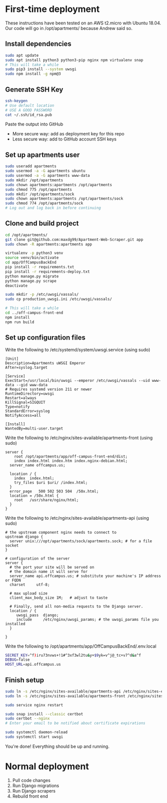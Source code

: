 # First-time deployment
These instructions have been tested on an AWS t2.micro with Ubuntu 18.04. Our code will go in /opt/apartments/ because Andrew said so. 

## Install dependencies
```sh
sudo apt update
sudo apt install python3 python3-pip nginx npm virtualenv snap
# This will take a while
sudo pip3 install --system uwsgi
sudo npm install -g npm@3
```

## Generate SSH Key
```sh
ssh-keygen
# Use default location
# USE A GOOD PASSWORD
cat ~/.ssh/id_rsa.pub 
```

Paste the output into GitHub
* More secure way: add as deployment key for this repo
* Less secure way: add to GitHub account SSH keys


## Set up apartments user
```sh
sudo useradd apartments
sudo usermod -a -G apartments ubuntu
sudo usermod -a -G apartments www-data
sudo mkdir /opt/apartments
sudo chown apartments:apartments /opt/apartments
sudo chmod 775 /opt/apartments
sudo mkdir /opt/apartments/sock
sudo chown apartments:apartments /opt/apartments/sock
sudo chmod 774 /opt/apartments/sock
# Log out and log back in before continuing
```

## Clone and build project
```sh
cd /opt/apartments/
git clone git@github.com:maxdg99/Apartment-Web-Scraper.git app
sudo chown -R apartments:apartments app

virtualenv -p python3 venv
source venv/bin/activate
cd app/OffCampusBackEnd
pip install -r requirements.txt
pip install -r requirements-deploy.txt
python manage.py migrate
python manage.py scrape
deactivate

sudo mkdir -p /etc/uwsgi/vassals/
sudo cp production_uwsgi.ini /etc/uwsgi/vassals/

# This will take a while
cd ../off-campus-front-end
npm install
npm run build
```

## Set up configuration files
Write the following to /etc/systemd/system/uwsgi.service (using sudo)
```nginx
[Unit]
Description=Apartments uWSGI Emperor
After=syslog.target

[Service]
ExecStart=/usr/local/bin/uwsgi --emperor /etc/uwsgi/vassals --uid www-data --gid www-data
# Requires systemd version 211 or newer
RuntimeDirectory=uwsgi
Restart=always
KillSignal=SIGQUIT
Type=notify
StandardError=syslog
NotifyAccess=all

[Install]
WantedBy=multi-user.target
```

Write the following to /etc/nginx/sites-available/apartments-front (using sudo)
```nginx
server {
	root /opt/apartments/app/off-campus-front-end/dist;
	index index.html index.htm index.nginx-debian.html;
  server_name offcampus.us;

  location / {
    index  index.html;
    try_files $uri $uri/ /index.html;
  }
  error_page   500 502 503 504  /50x.html;
  location = /50x.html {
    root   /usr/share/nginx/html;
  }
}
```

Write the following to /etc/nginx/sites-available/apartments-api (using sudo)
```nginx
# the upstream component nginx needs to connect to
upstream django {
  server unix:///opt/apartments/sock/apartments.sock; # for a file socket
}

# configuration of the server
server {
  # the port your site will be served on
  # the domain name it will serve for
  server_name api.offcampus.us; # substitute your machine's IP address or FQDN
  charset     utf-8;

  # max upload size
  client_max_body_size 1M;   # adjust to taste

  # Finally, send all non-media requests to the Django server.
  location / {
     uwsgi_pass  django;
     include     /etc/nginx/uwsgi_params; # the uwsgi_params file you installed
  }

}
```

Write the following to /opt/apartments/app/OffCampusBackEnd/.env.local
```sh
SECRET_KEY=^f)iru73nvws+!1#^3xf3wl2tu&y+$9yk=v^j@_tc+v7^d&a^f
DEBUG=false
HOST_URL=api.offcampus.us
```

## Finish setup
```sh
sudo ln -s /etc/nginx/sites-available/apartments-api /etc/nginx/sites-enabled/apartments-api
sudo ln -s /etc/nginx/sites-available/apartments-front /etc/nginx/sites-enabled/apartments-front

sudo service nginx restart

sudo snap install --classic certbot
sudo certbot --nginx
# Enter your email to be notified about certificate expirations

sudo systemctl daemon-reload
sudo systemctl start uwsgi
```

You're done! Everything should be up and running.

# Normal deployment
1. Pull code changes
1. Run Django migrations
1. Run Django scrapers
1. Rebuild front end
